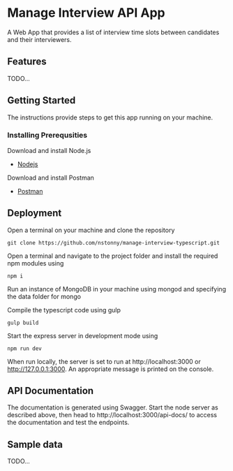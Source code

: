 # Manage Interview API App

A Web App that provides a list of interview time slots between candidates and their interviewers.

## Features
TODO...

## Getting Started

The instructions provide steps to get this app running on your machine.

### Installing Prerequsities

Download and install Node.js
* [Nodejs](https://nodejs.org/en/download/)

Download and install Postman
* [Postman](https://www.getpostman.com/)


## Deployment
Open a terminal on your machine and clone the repository
```
git clone https://github.com/nstonny/manage-interview-typescript.git 
```

Open a terminal and navigate to the project folder and install the required npm modules using
```
npm i
```
Run an instance of MongoDB in your machine using mongod and specifying the data folder for mongo 

Compile the typescript code using gulp
```
gulp build
```

Start the express server in development mode using
```
npm run dev
```
When run locally, the server is set to run at http://localhost:3000 or http://127.0.0.1:3000. An appropriate message is printed on the console.

## API Documentation
The documentation is generated using Swagger. Start the node server as described above, then head to http://localhost:3000/api-docs/ to access the documentation and test the endpoints.

## Sample data
TODO...


